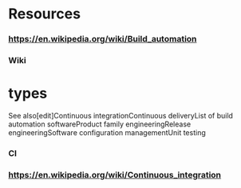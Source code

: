 # Resources
### https://en.wikipedia.org/wiki/Build_automation
### Wiki
# types
See also[edit]Continuous integrationContinuous deliveryList of build automation softwareProduct family engineeringRelease engineeringSoftware configuration managementUnit testing
### CI
### https://en.wikipedia.org/wiki/Continuous_integration

